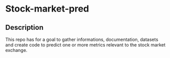 # Stock-market-pred
## Description
This repo has for a goal to gather informations, documentation, datasets and create code to predict one or more metrics relevant to the stock market exchange.
